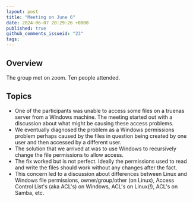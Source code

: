 ```yaml
---
layout: post
title: "Meeting on June 6"
date: 2024-06-07 20:29:26 +0000
published: true
github_comments_issueid: "23"
tags:
---
```

## Overview
The group met on zoom.  Ten people attended.   

## Topics
* One of the participants was unable to access some files on a truenas server from a Windows machine.   The meeting started out with a discussion about what might be causing these access problems.     
* We eventually diagnosed the problem as a Windows permissions problem perhaps caused by the files in question being created by one user and then accessed by a different user.
* The solution that we arrived at was to use Windows to recursively change the file permissions to allow access.
* The fix worked but is not perfect.   Ideally the permissions used to read and write the files should work without any changes after the fact.
* This concern led to a discussion about differences between Linux and Windows file permissions, owner/group/other (on Linux), Access Control List's (aka ACL's) on Windows, ACL's on Linux(!), ACL's on Samba, etc.

